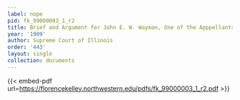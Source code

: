 ```yaml
---
label: nope
pid: fk_99000003_1_r2
title: Brief and Argument for John E. W. Wayman, One of the Apppellants
year: '1909'
author: Supreme Court of Illinois
order: '443'
layout: single
collection: documents
---
```



{{< embed-pdf url=https://florencekelley.northwestern.edu/pdfs/fk_99000003_1_r2.pdf >}}